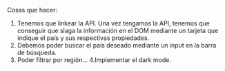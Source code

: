 Cosas que hacer:

1. Tenemos que linkear la API. Una vez tengamos la API, tenemos que conseguir que slaga la información en el DOM mediante un tarjeta que indique el país y sus respectivas propiedades.
2. Debemos poder buscar el país deseado mediante un input en la barra de búsqueda.
3. Poder filtrar por región...
4.Implementar el dark mode.